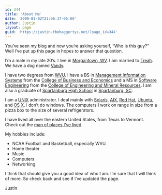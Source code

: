 ```yaml
---
id: 344
title: 'About Me'
date: '2009-01-02T21:06:17-05:00'
author: Justin
layout: page
guid: 'https://justin.thehaggertys.net/?page_id=344'
---
```


You’ve seen my blog and now you’re asking yourself, “Who is this guy?” Well I’ve put up this page in hopes to answer that question.

I’m a male in my late 20’s. I live in [Morgantown, WV](http://en.wikipedia.org/wiki/Morgantown,_West_Virginia). I am married to [Treah](http://www.treah.com/). We have a dog named [Vandy](http://photos-c.ak.fbcdn.net/photos-ak-sf2p/v652/227/44/25814338/n25814338_38431562_5431.jpg).

I have two degrees from [WVU](http://www.wvu.edu/). I have a BS in [Management Information Systems](http://be.wvu.edu/mis/index.htm) from the [College of Business and Economics](http://www.be.wvu.edu/) and a MS in [Software Engineering](http://www.lcsee.cemr.wvu.edu/grad/degree-info.php?degree=msse) from the [College of Engineering and Mineral Resources](http://cemr.wvu.edu/). I am also a graduate of [Spartanburg High School](http://shs.spartanburg7.org/home.aspx) in [Spartanburg, SC](http://en.wikipedia.org/wiki/Spartanburg,_South_Carolina).

I am a [UNIX](http://en.wikipedia.org/wiki/Unix) administrator. I deal mainly with [Solaris](http://www.sun.com/software/solaris/10/index.jsp), [AIX](http://www-03.ibm.com/systems/power/software/aix/about.html), [Red Hat](http://www.redhat.com/rhel/), [Ubuntu](http://www.ubuntu.com/products/whatisubuntu), and [OS X](http://www.apple.com/macosx/techspecs/). I don’t do windows. The computers I work on range in size from a pizza box to the size of several refrigerators.

I have lived all over the eastern United States, from Texas to Vermont. Check out the [map of places I’ve lived](http://maps.google.com/maps/ms?ie=UTF8&hl=en&msa=0&msid=105317398835405214262.00000111d393035a5b35d&ll=36.991022,-84.89099&spn=14.946701,26.897178).

My hobbies include:

- NCAA Football and Basketball, especially WVU.
- Home theater
- Music
- Computers
- Networking

I think that should give you a good idea of who I am. I’m sure that I will think of more. So check back and see if I’ve updated the page.

Justin